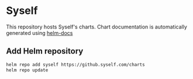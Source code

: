 # Syself

This repository hosts Syself's charts. Chart documentation is automatically generated using [helm-docs](https://github.com/norwoodj/helm-docs)

## Add Helm repository

```bash
helm repo add syself https://github.syself.com/charts
helm repo update
```
